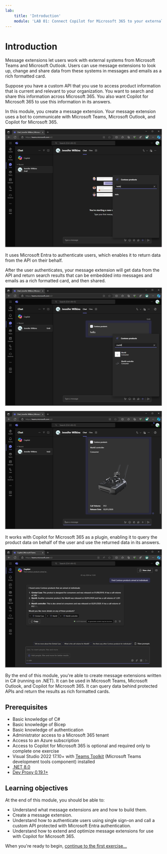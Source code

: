 ```yaml
---
lab:
    title: 'Introduction'
    module: 'LAB 01: Connect Copilot for Microsoft 365 to your external data in real-time with message extension plugins built with .NET and Visual Studio'
---
```


# Introduction

Message extensions let users work with external systems from Microsoft Teams and Microsoft Outlook. Users can use message extensions to look up, change and share data from these systems in messages and emails as a rich formatted card.

Suppose you have a custom API that you use to access product information that is current and relevant to your organization. You want to search and share this information across Microsoft 365. You also want Copilot for Microsoft 365 to use this information in its answers.

In this module, you create a message extension. Your message extension uses a bot to communicate with Microsoft Teams, Microsoft Outlook, and Copilot for Microsoft 365.

![Screenshot of search results returned by a search based message extension in Microsoft Teams.](../media/1-search-results.png)

It uses Microsoft Entra to authenticate users, which enables it to return data from the API on their behalf.

After the user authenticates, your message extension will get data from the API and return search results that can be embedded into messages and emails as a rich formatted card, and then shared.

![Screenshot of search results that use data from an external API in Microsoft Teams.](../media/3-search-results-api.png)

![Screenshot of search result that is embedded in a message in Microsoft Teams.](../media/4-adaptive-card.png)

It works with Copilot for Microsoft 365 as a plugin, enabling it to query the product data on behalf of the user and use the returned data in its answers.

![Screenshot of an answer in Copilot for Microsoft 365 that contains information returned by the message extension plugin. An adaptive card is displayed showing product information.](../media/5-copilot-answer.png)

By the end of this module, you're able to create message extensions written in C# (running on .NET). It can be used in Microsoft Teams, Microsoft Outlook, and Copilot for Microsoft 365. It can query data behind protected APIs and return the results as rich formatted cards.

## Prerequisites

- Basic knowledge of C#
- Basic knowledge of Bicep
- Basic knowledge of authentication
- Administrator access to a Microsoft 365 tenant
- Access to an Azure subscription
- Access to Copilot for Microsoft 365 is optional and required only to complete one exercise
- Visual Studio 2022 17.10+ with [Teams Toolkit](/microsoftteams/platform/toolkit/toolkit-v4/teams-toolkit-fundamentals-vs) (Microsoft Teams development tools component) installed
- [.NET 8.0](https://dotnet.microsoft.com/download/dotnet/8.0)
- [Dev Proxy 0.19.1+](https://aka.ms/devproxy)

## Learning objectives

At the end of this module, you should be able to:

- Understand what message extensions are and how to build them.
- Create a message extension.
- Understand how to authenticate users using single sign-on and call a custom API protected with Microsoft Entra authentication.
- Understand how to extend and optimize message extensions for use with Copilot for Microsoft 365.

When you're ready to begin, [continue to the first exercise...](./2-exercise-create-a-message-extension.md)
